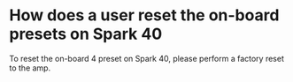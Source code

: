 # How does a user reset the on-board presets on Spark 40
To reset the on-board 4 preset on Spark 40, please perform a factory reset to the amp.